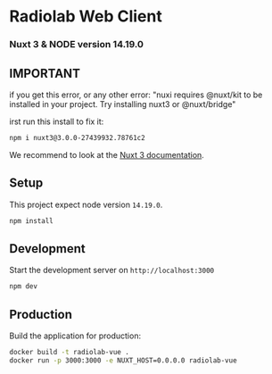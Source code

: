 # Radiolab Web Client
### Nuxt 3 & NODE version 14.19.0 

## IMPORTANT
if you get this error, or any other error:
"nuxi requires @nuxt/kit to be installed in your project. Try installing nuxt3 or @nuxt/bridge"

irst run this install to fix it:
```bash
npm i nuxt3@3.0.0-27439932.78761c2
```

We recommend to look at the [Nuxt 3 documentation](https://v3.nuxtjs.org).

## Setup

This project expect node version `14.19.0`.

```bash
npm install
```

## Development

Start the development server on `http://localhost:3000`

```bash
npm dev
```

## Production

Build the application for production:

```bash
docker build -t radiolab-vue .
docker run -p 3000:3000 -e NUXT_HOST=0.0.0.0 radiolab-vue
```
